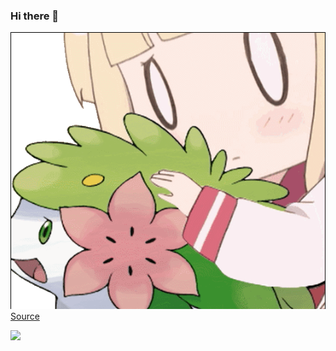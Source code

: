 ### Hi there 👋



![](/shaymin_nobg.gif)  
[Source](https://i.imgur.com/PeZupPO.gif)



![](https://komarev.com/ghpvc/?username=picowithleo)


<!--
**picowithleo/picowithleo** is a ✨ _special_ ✨ repository because its `README.md` (this file) appears on your GitHub profile.

Here are some ideas to get you started:

- 🔭 I’m currently working on ...
- 🌱 I’m currently learning ...
- 👯 I’m looking to collaborate on ...
- 🤔 I’m looking for help with ...
- 💬 Ask me about ...
- 📫 How to reach me: ...
- 😄 Pronouns: ...
- ⚡ Fun fact: ...
-->
